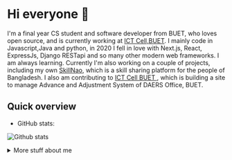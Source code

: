 # Hi everyone :wave:

I'm a final year CS student and software developer from BUET, who loves open source, and is currently working at [ICT Cell,BUET](https://www.buet.ac.bd/info/Home/ICTCell).
I mainly code in Javascript,Java and python, in 2020 I fell in love with Next.js, React, ExpressJs, Django RESTapi and so many other modern web frameworks. I am always learning. Currently I'm also
working on a couple of projects, including my own
[SkillNao](https://www.sharemyskillbd.com/), which is a skill sharing platform for the people of Bangladesh. I also am contributing
to [ICT Cell BUET ](https://www.buet.ac.bd/info/Home/ICTCell), which is building a site to
manage Advance and Adjustment System of DAERS Office, BUET.

## Quick overview
* GitHub stats:  

![Github stats](https://github-readme-stats.vercel.app/api?username=Rafsani&count_private=true&show_icons=true&theme=radical)

 
<details>
<summary>
  More stuff about me
</summary>

 

## What I do

I am currently working on both research and software development. My research works mainly focuses on ML/Dl, Virtual Network functions (VNF), Shilling attack on Recommender System. In case of software development I use MERN stack and Django Rest Framework. I am a quick learner who always loves to learn different stacks and loves to make experiments.

## My skills 📜

### Web technologies

- <img src="https://media1.giphy.com/media/ln7z2eWriiQAllfVcn/giphy.gif?cid=790b761118c930ca4ec1368514abd87d7e3fd452fd865464&rid=giphy.gif&ct=s" height='15px' width='15px' > JavaScript
- <img src="https://icon-library.com/images/java-icon-images/java-icon-images-11.jpg" height='18px' width='18px' > Java
- <img src="https://www.clipartmax.com/png/small/39-396037_big-image-python-gif-file-logo.png" height='15px' width='15px' > Python
- <img src="https://www.staffworx.co.uk/wp-content/uploads/2021/09/nextjs-gif.gif" height='12px' width='18px' > Next.js
- <img src="https://cdn.freebiesupply.com/logos/large/2x/react-1-logo-png-transparent.png" height='15px' width='15px' > Reactjs
- <img src="https://www.offidocs.com/imageswebp/logohtmlhtml5.jpg.webp" height='18px' width='18px' > HTML, CSS
- <img src="https://res.cloudinary.com/arcjet-media/image/upload/c_scale,w_256/v1608734952/z8hzeszc9eb3sp3vp3qc.jpg" height='18px' width='18px' > Tailwind CSS
- <img src="https://www.clipartmax.com/png/middle/89-894960_js-discord-bot-logo-node-js-and-react-js.png" height='18px' width='18px' > Node.js 
- <img src="https://cdn.worldvectorlogo.com/logos/django.svg" height='18px' width='18px' > Django
- <img src="https://cms-assets.tutsplus.com/cdn-cgi/image/width=300/uploads/users/45/posts/19786/preview_image/django-rest-framework-wide-retina-preview.gif" height='18px' width='18px' > Django Rest Framework
- <img src="https://undocumentedmatlab.com/images/PostgreSQL.gif" height='18px' width='18px' > Postgres
- <img src="https://www.iconsdb.com/icons/preview/soylent-red/mysql-xxl.png" height='18px' width='18px' > MySQL
- <img src="https://cdn.iconscout.com/icon/free/png-256/mongodb-3629020-3030245.png" height='18px' width='18px' > MongoDB
- <img src="https://www.laurel-group.com/wp-content/uploads/AWS-logo.png" height='18px' width='18px' > Aws 
  

### Application Development

- College Database System
- SkillNao


## What I'm currently learning 📚

- Diving into Machine Learning frameworks and Automation Tools


</details>
